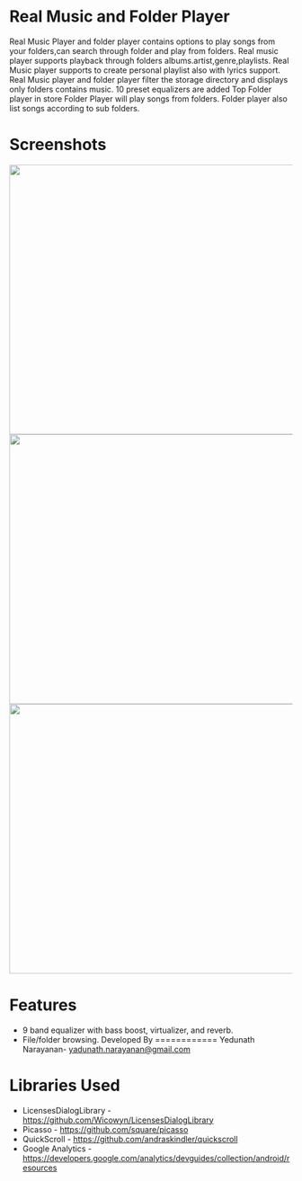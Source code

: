 Real Music and Folder Player
===================
Real Music Player and folder player contains options to play songs from your folders,can search through folder and play from folders.
Real music player supports playback through folders albums.artist,genre,playlists.
Real Music player supports to create personal playlist also with lyrics support.
Real Music player and folder player filter the storage directory and displays only folders contains music.
10 preset equalizers are added
Top Folder player in store
Folder Player will play songs from folders.
Folder player also list songs according to sub folders.

Screenshots
============
<img src="https://image.winudf.com/755/01281d3c92c6dc95/screen-3=x800.jpg" width=761 height=480>
<img src="https://image.winudf.com/520/01281d3767fb579a/screen-1=x800.jpg" width=761 height=480>
<img src="https://image.winudf.com/754/01281d402b966f5c/screen-4=x800.jpg" width=761 height=480>


Features
=========
* 9 band equalizer with bass boost, virtualizer, and reverb.
* File/folder browsing.
Developed By
============
Yedunath Narayanan- yadunath.narayanan@gmail.com

Libraries Used
===========================
* LicensesDialogLibrary - https://github.com/Wicowyn/LicensesDialogLibrary
* Picasso - https://github.com/square/picasso
* QuickScroll - https://github.com/andraskindler/quickscroll
* Google Analytics - https://developers.google.com/analytics/devguides/collection/android/resources




